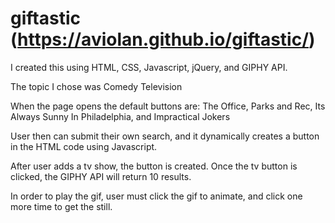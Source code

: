 # giftastic (https://aviolan.github.io/giftastic/)

I created this using HTML, CSS, Javascript, jQuery, and GIPHY API.

The topic I chose was Comedy Television

When the page opens the default buttons are: The Office, Parks and Rec, Its Always Sunny In Philadelphia, and Impractical Jokers

User then can submit their own search, and it dynamically creates a button in the HTML code using Javascript.

After user adds a tv show, the button is created. Once the tv button is clicked, the GIPHY API will return 10 results.

In order to play the gif, user must click the gif to animate, and click one more time to get the still.

